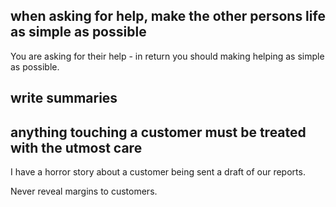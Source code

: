 ## when asking for help, make the other persons life as simple as possible

You are asking for their help - in return you should making helping as simple as possible.  

## write summaries

## anything touching a customer must be treated with the utmost care

I have a horror story about a customer being sent a draft of our reports.

Never reveal margins to customers.


